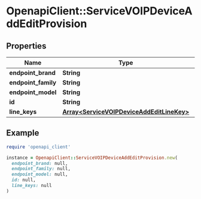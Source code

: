 # OpenapiClient::ServiceVOIPDeviceAddEditProvision

## Properties

| Name | Type | Description | Notes |
| ---- | ---- | ----------- | ----- |
| **endpoint_brand** | **String** |  | [optional] |
| **endpoint_family** | **String** |  | [optional] |
| **endpoint_model** | **String** |  | [optional] |
| **id** | **String** |  | [optional] |
| **line_keys** | [**Array&lt;ServiceVOIPDeviceAddEditLineKey&gt;**](ServiceVOIPDeviceAddEditLineKey.md) |  | [optional] |

## Example

```ruby
require 'openapi_client'

instance = OpenapiClient::ServiceVOIPDeviceAddEditProvision.new(
  endpoint_brand: null,
  endpoint_family: null,
  endpoint_model: null,
  id: null,
  line_keys: null
)
```

